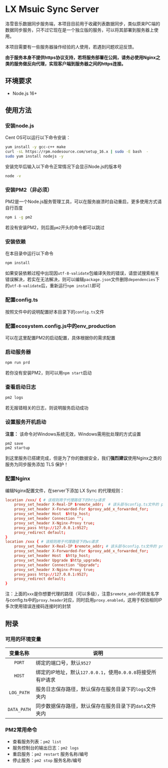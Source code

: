 # LX Msuic Sync Server

洛雪音乐数据同步服务端，本项目目前用于收藏列表数据同步，类似原来PC端的数据同步服务，只不过它现在是一个独立版的服务，可以将其部署到服务器上使用。

本项目需要有一些服务器操作经验的人使用，若遇到问题欢迎反馈。

**由于服务本身不提供https协议支持，若将服务部署在公网，请务必使用Nginx之类的服务做反向代理，实现客户端到服务器之间的https连接。**

## 环境要求

- Node.js 16+

## 使用方法

### 安装node.js

Cent OS可以运行以下命令安装：

```bash
yum install -y gcc-c++ make
curl -sL https://rpm.nodesource.com/setup_16.x | sudo -E bash  -
sudo yum install nodejs -y
```

安装完毕后输入以下命令正常情况下会显示Node.js的版本号

```bash
node -v
```

### 安装PM2（非必须）

PM2是一个Node.js服务管理工具，可以在服务崩溃时自动重启，更多使用方式请自行百度

```bash
npm i -g pm2
```

若没有安装PM2，则后面`pm2`开头的命令都可以跳过

### 安装依赖

在本目录中运行以下命令

```bash
npm install
```

如果安装依赖过程中出现因`utf-8-validate`包编译失败的错误，请尝试搜索相关错误解决，若实在无法解决，则可以编辑`package.json`文件删除`dependencies`下的`utf-8-validate`后，重新运行`npm install`即可

### 配置config.ts

按照文件中的说明配置好本目录下的`config.ts`文件

### 配置ecosystem.config.js中的env_production

可以在这里配置PM2的启动配置，具体根据你的需求配置

### 启动服务器

```bash
npm run prd
```

若你没有安装PM2，则可以用`npm start`启动

### 查看启动日志

```bash
pm2 logs
```

若无报错相关的日志，则说明服务启动成功

### 设置服务开机启动

**注意：** 该命令对Windows系统无效，Windows需用批处理的方式设置

```bash
pm2 save
pm2 startup
```

到这里服务已搭建完成，但是为了你的数据安全，我们**强烈建议**使用Nginx之类的服务为同步服务添加 TLS 保护！

### 配置Nginx

<!-- 看官网安装文档完成：<https://www.nginx.com/resources/wiki/start/topics/tutorials/install/> -->

编辑Nginx配置文件，在server下添加 LX Sync 的代理规则：

```conf
location /xxx/ { # 该规则用于代理路径下的http请求
    proxy_set_header X-Real-IP $remote_addr;  # 该头部与config.ts文件的 proxy.header 对应
    proxy_set_header X-Forwarded-For $proxy_add_x_forwarded_for;
    proxy_set_header Host  $http_host;
    proxy_set_header Connection "";
    proxy_set_header X-Nginx-Proxy true;
    proxy_pass http://127.0.0.1:9527;
    proxy_redirect default;
}
location /xxx { # 该规则用于代理路径下的ws请求
    proxy_set_header X-Real-IP $remote_addr; # 该头部与config.ts文件的 proxy.header 对应
    proxy_set_header X-Forwarded-For $proxy_add_x_forwarded_for;
    proxy_set_header Host  $http_host;
    proxy_set_header Upgrade $http_upgrade;
    proxy_set_header Connection "Upgrade";
    proxy_set_header X-Nginx-Proxy true;
    proxy_pass http://127.0.0.1:9527;
    proxy_redirect default;
}
```

注：上面的`xxx`是你想要代理的路径（可以多级），注意`$remote_addr`的转发名字与config.ts中的`proxy.header`对应，同时启用`proxy.enabled`，这用于校验相同IP多次使用错误连接码连接时的封禁

## 附录

### 可用的环境变量

| 变量名称 | 说明
|:---:| ---
| `PORT` | 绑定的端口号，默认`9527`
| `HOST` | 绑定的IP地址，默认`127.0.0.1`，使用`0.0.0.0`将接受所有IP请求
| `LOG_PATH` | 服务日志保存路径，默认保存在服务目录下的`logs`文件夹内
| `DATA_PATH` | 同步数据保存路径，默认保存在服务目录下的`data`文件夹内

### PM2常用命令

- 查看服务列表：`pm2 list`
- 服务控制台的输出日志：`pm2 logs`
- 重启服务：`pm2 restart` 服务名称/编号
- 停止服务：`pm2 stop` 服务名称/编号
